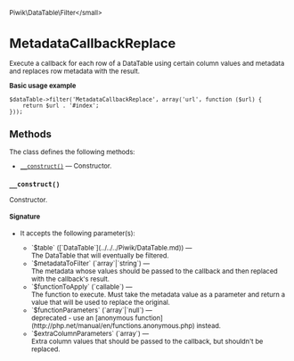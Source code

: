 <small>Piwik\DataTable\Filter\</small>

MetadataCallbackReplace
=======================

Execute a callback for each row of a DataTable using certain column values and metadata and replaces row metadata with the result.

**Basic usage example**

    $dataTable->filter('MetadataCallbackReplace', array('url', function ($url) {
        return $url . '#index';
    }));

Methods
-------

The class defines the following methods:

- [`__construct()`](#__construct) &mdash; Constructor.

<a name="__construct" id="__construct"></a>
<a name="__construct" id="__construct"></a>
### `__construct()`

Constructor.

#### Signature

-  It accepts the following parameter(s):

   <ul>
   <li>
      <div markdown="1" class="parameter">
      `$table` ([`DataTable`](../../../Piwik/DataTable.md)) &mdash;

      <div markdown="1" class="param-desc"> The DataTable that will eventually be filtered.</div>

      <div style="clear:both;"/>

      </div>
   </li>
   <li>
      <div markdown="1" class="parameter">
      `$metadataToFilter` (`array`|`string`) &mdash;

      <div markdown="1" class="param-desc"> The metadata whose values should be passed to the callback and then replaced with the callback's result.</div>

      <div style="clear:both;"/>

      </div>
   </li>
   <li>
      <div markdown="1" class="parameter">
      `$functionToApply` (`callable`) &mdash;

      <div markdown="1" class="param-desc"> The function to execute. Must take the metadata value as a parameter and return a value that will be used to replace the original.</div>

      <div style="clear:both;"/>

      </div>
   </li>
   <li>
      <div markdown="1" class="parameter">
      `$functionParameters` (`array`|`null`) &mdash;

      <div markdown="1" class="param-desc"> deprecated - use an [anonymous function](http://php.net/manual/en/functions.anonymous.php) instead.</div>

      <div style="clear:both;"/>

      </div>
   </li>
   <li>
      <div markdown="1" class="parameter">
      `$extraColumnParameters` (`array`) &mdash;

      <div markdown="1" class="param-desc"> Extra column values that should be passed to the callback, but shouldn't be replaced.</div>

      <div style="clear:both;"/>

      </div>
   </li>
   </ul>

